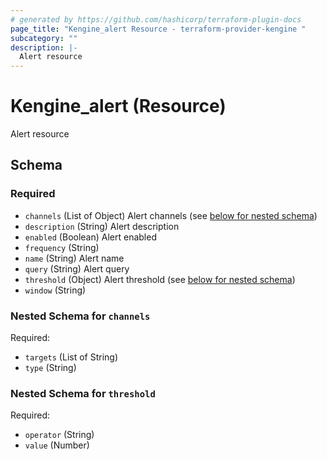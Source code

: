 ```yaml
---
# generated by https://github.com/hashicorp/terraform-plugin-docs
page_title: "Kengine_alert Resource - terraform-provider-kengine "
subcategory: ""
description: |-
  Alert resource
---
```


# Kengine_alert (Resource)

Alert resource



<!-- schema generated by tfplugindocs -->
## Schema

### Required

- `channels` (List of Object) Alert channels (see [below for nested schema](#nestedatt--channels))
- `description` (String) Alert description
- `enabled` (Boolean) Alert enabled
- `frequency` (String)
- `name` (String) Alert name
- `query` (String) Alert query
- `threshold` (Object) Alert threshold (see [below for nested schema](#nestedatt--threshold))
- `window` (String)

<a id="nestedatt--channels"></a>
### Nested Schema for `channels`

Required:

- `targets` (List of String)
- `type` (String)


<a id="nestedatt--threshold"></a>
### Nested Schema for `threshold`

Required:

- `operator` (String)
- `value` (Number)
